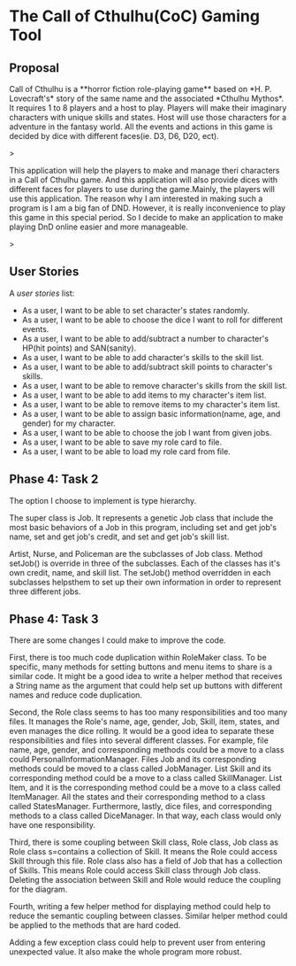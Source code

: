 # The Call of Cthulhu(CoC) Gaming Tool

## Proposal

<p>Call of Cthulhu is a **horror fiction role-playing game** based on *H. P. Lovecraft's* story of the same name and the 
associated *Cthulhu Mythos*. It requires 1 to 8 players and a host to play. Players will 
make their imaginary characters with unique skills and states. Host will use those characters for a adventure in the 
fantasy world. 
All the events and actions in this game is decided by dice with different faces(ie. D3, D6, D20, ect).</p>>

<p>This application will help the players to make and manage theri characters in a Call of Cthulhu game. And this
application will also provide dices with different faces for players to use during the game.Mainly, the players will use 
this application. The reason why I am interested in making such a program is I am a big fan of
DND. However, it is really inconvenience to play this game in this special period. So I decide to make an application to
make playing DnD online easier and more manageable.</p>>

## User Stories

A *user stories* list:
- As a user, I want to be able to set character's states randomly.
- As a user, I want to be able to choose the dice I want to roll for different events.
- As a user, I want to be able to add/subtract a number to character's HP(hit points) and SAN(sanity).
- As a user, I want to be able to add character's skills to the skill list.
- As a user, I want to be able to add/subtract skill points to character's skills.
- As a user, I want to be able to remove character's skills from the skill list.
- As a user, I want to be able to add items to my character's item list.
- As a user, I want to be able to remove items to my character's item list.
- As a user, I want to be able to assign basic information(name, age, and gender) for my character.
- As a user, I want to be able to choose the job I want from given jobs.
- As a user, I want to be able to save my role card to file.
- As a user, I want to be able to load my role card from file.

## Phase 4: Task 2
The option I choose to implement is type hierarchy.
<p>The super class is Job. It represents a genetic Job class that include the most basic 
behaviors of a Job in this program, including set and get job's name, set and get job's credit, and set and get 
job's skill list.</p>
<p>Artist, Nurse, and Policeman are the subclasses of Job class. Method setJob() is override
in three of the subclasses. Each of the classes has it's own credit, name, and skill list. The setJob()
method overridden in each subclasses helpsthem to set up their own information in order to represent three different 
jobs. </p>

## Phase 4: Task 3
<p>There are some changes I could make to improve the code.</p>
<p>First, there is too much code duplication within RoleMaker class. To be specific, many methods for setting buttons 
and menu items to share is a similar code. It might be a good idea to write a helper method that receives a String name 
as the argument that could help set up buttons with different names and reduce code duplication.</p>
<p>Second, the Role class seems to has too many responsibilities and too many files. It manages the Role's name, age, 
gender, Job, Skill, item, states, and even manages the dice rolling. It would be a good idea to separate these 
responsibilities and files into several different classes. For example, file name, age, gender, and corresponding 
methods could be a move to a class could PersonalInformationManager. Files Job and its corresponding methods could be 
moved to a class called JobManager. List Skill and its corresponding method could be a move to a class called 
SkillManager. List Item, and it is the corresponding method could be a move to a class called ItemManager. All the 
states and their corresponding method to a class called StatesManager. Furthermore, lastly, dice files, and 
corresponding methods to a class called DiceManager. In that way, each class would only have one responsibility.</p>
<p>Third, there is some coupling between Skill class, Role class, Job class as Role class s=contains a collection of 
Skill. It means the Role could access Skill through this file. Role class also has a field of Job that has a 
collection of Skills. This means Role could access Skill class through Job class. Deleting the association between 
Skill and Role would reduce the coupling for the diagram.</p>
<p>Fourth, writing a few helper method for displaying method could help to reduce the semantic coupling between 
classes. Similar helper method could be applied to the methods that are hard coded.</p>
<p>Adding a few exception class could help to prevent user from entering unexpected value. It also make the
whole program more robust.</p>
